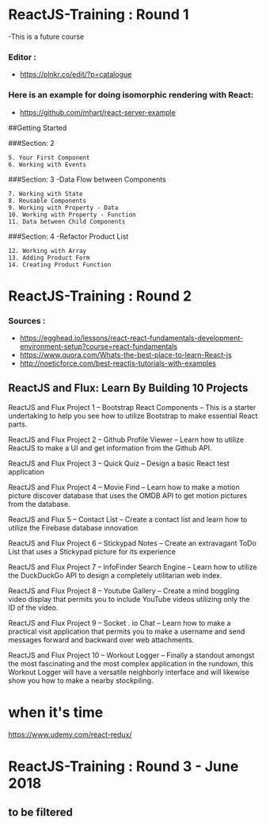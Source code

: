 # ReactJS-Training  : Round 1
-This is a future course

### Editor :
- https://plnkr.co/edit/?p=catalogue

### Here is an example for doing isomorphic rendering with React:
- https://github.com/mhart/react-server-example


##Getting Started

###Section: 2

    5. Your First Component
    6. Working with Events

###Section: 3 
-Data Flow between Components

    7. Working with State 
    8. Reusable Components
    9. Working with Property - Data 
    10. Working with Property - Function
    11. Data between Child Components

###Section: 4 
-Refactor Product List

    12. Working with Array 
    13. Adding Product Form 
    14. Creating Product Function

# ReactJS-Training  : Round 2

### Sources :
- https://egghead.io/lessons/react-react-fundamentals-development-environment-setup?course=react-fundamentals
- https://www.quora.com/Whats-the-best-place-to-learn-React-js 
- http://noeticforce.com/best-reactjs-tutorials-with-examples

## ReactJS and Flux: Learn By Building 10 Projects 

ReactJS and Flux Project 1 – Bootstrap React Components – This is a starter undertaking to help you see how to utilize Bootstrap to make essential React parts.

ReactJS and Flux Project 2 – Github Profile Viewer – Learn how to utilize ReactJS to make a UI and get information from the Github API.

ReactJS and Flux Project 3 – Quick Quiz – Design a basic React test application

ReactJS and Flux Project 4 – Movie Find – Learn how to make a motion picture discover database that uses the OMDB API to get motion pictures from the database.

ReactJS and Flux 5 – Contact List – Create a contact list and learn how to utilize the Firebase database innovation

ReactJS and Flux Project 6 – Stickypad Notes – Create an extravagant ToDo List that uses a Stickypad picture for its experience

ReactJS and Flux Project 7 – InfoFinder Search Engine – Learn how to utilize the DuckDuckGo API to design a completely utilitarian web index.

ReactJS and Flux Project 8 – Youtube Gallery – Create a mind boggling video display that permits you to include YouTube videos utilizing only the ID of the video.

ReactJS and Flux Project 9 – Socket . io Chat – Learn how to make a practical visit application that permits you to make a username and send messages forward and backward over web attachments.

ReactJS and Flux Project 10 – Workout Logger – Finally a standout amongst the most fascinating and the most complex application in the rundown, this Workout Logger will have a versatile neighborly interface and will likewise show you how to make a nearby stockpiling.


# when it's time
https://www.udemy.com/react-redux/

# ReactJS-Training  : Round 3 - June 2018

## to be filtered
